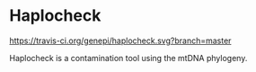 # Haplocheck
https://travis-ci.org/genepi/haplocheck.svg?branch=master

Haplocheck is a contamination tool using the mtDNA phylogeny. 
